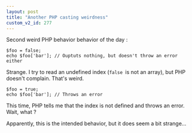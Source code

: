 ```yaml
---
layout: post
title: "Another PHP casting weirdness"
custom_v2_id: 277
---
```


Second weird PHP behavior behavior of the day :

    
    $foo = false;  
    echo $foo['bar']; // Ouptuts nothing, but doesn't throw an error either

Strange. I try to read an undefined index (`false `is not an array), but PHP
doesn't complain. That's weird.

    
    $foo = true;  
    echo $foo['bar']; // Throws an error

This time, PHP tells me that the index is not defined and throws an error.
Wait, what ?

Apparently, this is the intended behavior, but it does seem a bit strange...

